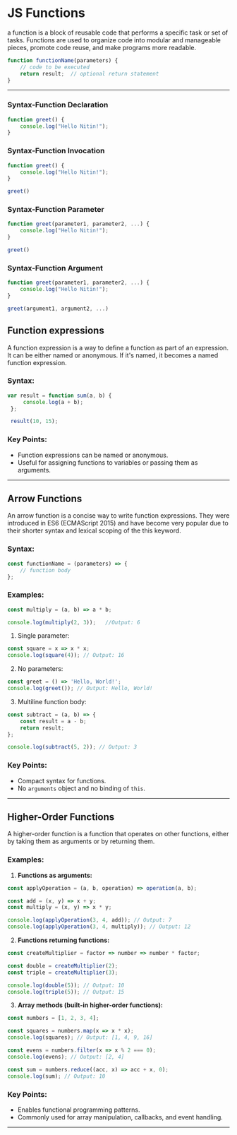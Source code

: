 # JS Functions

a function is a block of reusable code that performs a specific task or set of tasks. Functions are used to organize code into modular and manageable pieces, promote code reuse, and make programs more readable.

```javascript
function functionName(parameters) {
    // code to be executed
    return result;  // optional return statement
}
```
---
### Syntax-Function Declaration

```javascript
function greet() {
    console.log("Hello Nitin!");
}
```
### Syntax-Function Invocation

```javascript
function greet() {
    console.log("Hello Nitin!");
}

greet()
```
### Syntax-Function Parameter

```javascript
function greet(parameter1, parameter2, ...) {
    console.log("Hello Nitin!");
}

greet()
```
### Syntax-Function Argument

```javascript
function greet(parameter1, parameter2, ...) {
    console.log("Hello Nitin!");
}

greet(argument1, argument2, ...)
```


## Function expressions

A function expression is a way to define a function as part of an expression. It can be either named or anonymous. If it's named, it becomes a named function expression.

### Syntax:
```javascript
var result = function sum(a, b) {
     console.log(a + b);
 };

 result(10, 15);
 ```


### Key Points:
- Function expressions can be named or anonymous.
- Useful for assigning functions to variables or passing them as arguments.

---

## Arrow Functions

An arrow function is a concise way to write function expressions. They were introduced in ES6 (ECMAScript 2015) and have become very popular due to their shorter syntax and lexical scoping of the this keyword. 

### Syntax:
```javascript
const functionName = (parameters) => {
    // function body
};
```
### Examples:
```javascript
const multiply = (a, b) => a * b;

console.log(multiply(2, 3));   //Output: 6
```


1. Single parameter:
```javascript
const square = x => x * x;
console.log(square(4)); // Output: 16
```

2. No parameters:
```javascript
const greet = () => 'Hello, World!';
console.log(greet()); // Output: Hello, World!
```

3. Multiline function body:
```javascript
const subtract = (a, b) => {
    const result = a - b;
    return result;
};

console.log(subtract(5, 2)); // Output: 3
```

### Key Points:
- Compact syntax for functions.
- No `arguments` object and no binding of `this`.

---

## Higher-Order Functions

A higher-order function is a function that operates on other functions, either by taking them as arguments or by returning them.

### Examples:
1. **Functions as arguments:**
```javascript
const applyOperation = (a, b, operation) => operation(a, b);

const add = (x, y) => x + y;
const multiply = (x, y) => x * y;

console.log(applyOperation(3, 4, add)); // Output: 7
console.log(applyOperation(3, 4, multiply)); // Output: 12
```

2. **Functions returning functions:**
```javascript
const createMultiplier = factor => number => number * factor;

const double = createMultiplier(2);
const triple = createMultiplier(3);

console.log(double(5)); // Output: 10
console.log(triple(5)); // Output: 15
```

3. **Array methods (built-in higher-order functions):**
```javascript
const numbers = [1, 2, 3, 4];

const squares = numbers.map(x => x * x);
console.log(squares); // Output: [1, 4, 9, 16]

const evens = numbers.filter(x => x % 2 === 0);
console.log(evens); // Output: [2, 4]

const sum = numbers.reduce((acc, x) => acc + x, 0);
console.log(sum); // Output: 10
```

### Key Points:
- Enables functional programming patterns.
- Commonly used for array manipulation, callbacks, and event handling.

---



